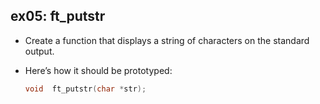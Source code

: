 ## ex05: ft_putstr ##

- Create a function that displays a string of characters on the standard output.
- Here’s how it should be prototyped:

  ```c
  void	ft_putstr(char *str);

